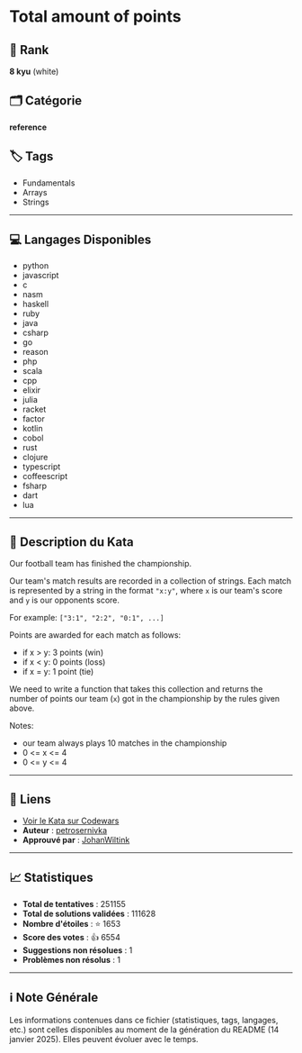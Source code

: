 # Total amount of points

## 🏅 Rank
**8 kyu** (white)

## 🗂️ Catégorie
**reference**

## 🏷️ Tags
- Fundamentals
- Arrays
- Strings

---

## 💻 Langages Disponibles
- python
- javascript
- c
- nasm
- haskell
- ruby
- java
- csharp
- go
- reason
- php
- scala
- cpp
- elixir
- julia
- racket
- factor
- kotlin
- cobol
- rust
- clojure
- typescript
- coffeescript
- fsharp
- dart
- lua

---

## 📜 Description du Kata

Our football team has finished the championship.

Our team's match results are recorded in a collection of strings. Each match is represented by a string in the format `"x:y"`, where `x` is our team's score and `y` is our opponents score.

For example:
```["3:1", "2:2", "0:1", ...]```

Points are awarded for each match as follows:
- if x > y: 3 points (win)
- if x < y: 0 points (loss)
- if x = y: 1 point  (tie)

We need to write a function that takes this collection and returns the number of points our team (`x`) got in the championship by the rules given above.

Notes:
- our team always plays 10 matches in the championship
- 0 <= x <= 4
- 0 <= y <= 4

---

## 🔗 Liens
- [Voir le Kata sur Codewars](https://www.codewars.com/kata/5bb904724c47249b10000131)
- **Auteur** : [petrosernivka](https://www.codewars.com/users/petrosernivka)
- **Approuvé par** : [JohanWiltink](https://www.codewars.com/users/JohanWiltink)

---

## 📈 Statistiques
- **Total de tentatives** : 251155
- **Total de solutions validées** : 111628
- **Nombre d'étoiles** : ⭐ 1653
- **Score des votes** : 👍 6554
- **Suggestions non résolues** : 1
- **Problèmes non résolus** : 1

---

## ℹ️ Note Générale
Les informations contenues dans ce fichier (statistiques, tags, langages, etc.) sont celles disponibles au moment de la génération du README (14 janvier 2025). Elles peuvent évoluer avec le temps.
